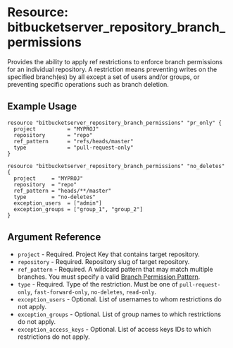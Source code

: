 # Resource: bitbucketserver_repository_branch_permissions

Provides the ability to apply ref restrictions to enforce branch permissions for an individual repository. A restriction means preventing writes on the specified branch(es) by all except a set of users and/or groups, or preventing specific operations such as branch deletion.

## Example Usage

```hcl
resource "bitbucketserver_repository_branch_permissions" "pr_only" {
  project          = "MYPROJ"
  repository       = "repo"
  ref_pattern      = "refs/heads/master"
  type             = "pull-request-only"
}

resource "bitbucketserver_repository_branch_permissions" "no_deletes" {
  project     = "MYPROJ"
  repository  = "repo"
  ref_pattern = "heads/**/master"
  type        = "no-deletes"
  exception_users  = ["admin"]
  exception_groups = ["group_1", "group_2"]
}
```

## Argument Reference

* `project` - Required. Project Key that contains target repository.
* `repository` - Required. Repository slug of target repository.
* `ref_pattern` - Required. A wildcard pattern that may match multiple branches. You must specify a valid [Branch Permission Pattern](https://confluence.atlassian.com/bitbucketserver/branch-permission-patterns-776639814.html).
* `type` - Required. Type of the restriction. Must be one of `pull-request-only`, `fast-forward-only`, `no-deletes`, `read-only`.
* `exception_users` - Optional. List of usernames to whom restrictions do not apply.
* `exception_groups` - Optional. List of group names to which restrictions do not apply.
* `exception_access_keys` - Optional. List of access keys IDs to which restrictions do not apply.
